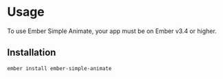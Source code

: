 # Usage

To use Ember Simple Animate, your app must be on Ember v3.4 or higher.

## Installation

```
ember install ember-simple-animate
```
